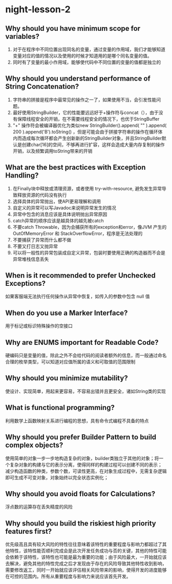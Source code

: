 # night-lesson-2

## Why should you have minimum scope for variables?
 1. 对于在程序中不同位置出现同名的变量，通过变量的作用域，我们才能够知道变量对应的值的情况以及使用的时候才知道用的是哪个同名变量的值。
 2. 同时有了变量的最小作用域，能够使代码中不同位置的变量的值都是独立的


## Why should you understand performance of String Concatenation?
 1. 字符串的拼接是程序中最常见的操作之一了，如果使用不当，会引发性能问题。
 2. 最好使用StringBuilder，它的性能要远远好于+操作符与concat（），由于没有保障线程安全的开销，在不需要线程安全的情况下，也优于StringBuffer
 3. "+" 操作符会被编译器优化为类似new StringBuilder().append( "" ).append( 200 ).append('B').toString()
，但是可能会由于拼接字符串的操作在循环体内而造成每次循环都会产生创新新的StringBuilder对象，并且StringBuilder默认是创建char[16]的空间，不够再进行扩容，这样会造成大量内存复制的操作开销，以及频繁调用toString带来的开销

## What are the best practices with Exception Handling?
 1. 在Finally块中释放或清理资源，或者使用 try-with-resource, 避免发生异常导致释放资源的代码没有执行
 2. 选择具体的异常抛出，使API更易理解和调用
 3. 自定义的异常可以写Javadoc来说明异常发生的情况
 4. 异常中包含的消息应该是具体说明抛出异常原因
 5. catch异常的顺序应该是越具体的越先被catch
 6. 不要catch Throwable，因为会捕获所有的exception和error，像JVM 产生的OutOfMemoryError 和 StackOverflowError，程序是无法处理的
 7. 不要捕获了异常而什么都不做
 8. 不要又打日志又抛异常
 9. 可以将一般性的异常包装成自定义异常，包装时要使用正确的构造器而不会是异常堆栈信息丢失

## When is it recommended to prefer Unchecked Exceptions?
 如果客服端无法执行任何操作从异常中恢复，如传入的参数中包含 null 值

## When do you use a Marker Interface?
 用于标记或标识特殊操作的空接口

## Why are ENUMS important for Readable Code?
 硬编码只是变量的值，除此之外不会给代码的阅读者额外的信息，而一般通过命名合理的枚举类型，可以知道对应值所属的语义和可取值的范围限制

## Why should you minimize mutability?
 使设计、实现简单，用起来更容易，不容易出错并且更安全，诸如String类的实现

## What is functional programming?
 利用数学上函数映射关系进行编程的思想，具有命令式编程不具备的特点

## Why should you prefer Builder Pattern to build complex objects?
使用简单的对象一步一步地构造复杂的对象，builder类独立于其他的对象；将一个复杂对象的构建与它的表示分离，使得同样的构建过程可以创建不同的表示；
减少构造函数的种类，参数个数，可读性更高，在对象生成过程中，无需复杂逻辑即可生成不可变对象，对象始终以完全状态实例化；

## Why should you avoid floats for Calculations?
 浮点数的运算存在丢失精度的风险

## Why should you build the riskiest high priority features first?
 优先级高且具有较大风险的特性往往意味着该特性的重要程度与影响力都超过了其他特性，该特性能否顺利完成会是此次开发任务成功与否的关键，其他的特性可能会依赖于该特性，该特性也可能是最为重要的功能；由于风险最大，一开始就应该去解决，避免其他的特性完成之后才发现由于存在的风险导致其他特性收到影响，需要修改返工，同时一开始就应该评估相关风险带来的影响，使得开发的进度能够在可控的范围内。所有从重要程度与影响力来说应该首先开发。
